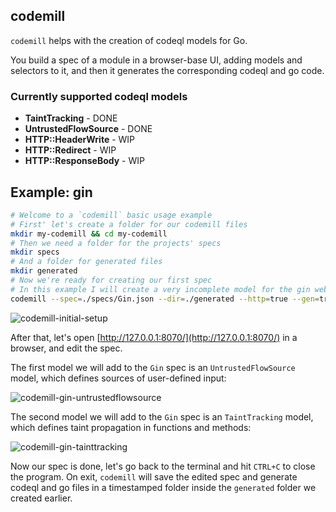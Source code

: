 ## codemill

`codemill` helps with the creation of codeql models for Go.

You build a spec of a module in a browser-base UI, adding models and selectors to it, and then it generates the corresponding codeql and go code.


### Currently supported codeql models

- **TaintTracking** - DONE
- **UntrustedFlowSource** - DONE
- **HTTP::HeaderWrite** - WIP
- **HTTP::Redirect** - WIP
- **HTTP::ResponseBody** - WIP

## Example: gin

```bash
# Welcome to a `codemill` basic usage example
# First' let's create a folder for our codemill files
mkdir my-codemill && cd my-codemill
# Then we need a folder for the projects' specs
mkdir specs
# And a folder for generated files
mkdir generated
# Now we're ready for creating our first spec
# In this example I will create a very incomplete model for the gin web framework
codemill --spec=./specs/Gin.json --dir=./generated --http=true --gen=true
```

![codemill-initial-setup](https://user-images.githubusercontent.com/15271561/109022902-f326b580-76c4-11eb-856c-4969ea5f80d3.gif)

After that, let's open [http://127.0.0.1:8070/](http://127.0.0.1:8070/) in a browser, and edit the spec.

The first model we will add to the `Gin` spec is an `UntrustedFlowSource` model, which defines sources of user-defined input:

![codemill-gin-untrustedflowsource](https://user-images.githubusercontent.com/15271561/109023418-70eac100-76c5-11eb-82e3-826fbf0be089.gif)

The second model we will add to the `Gin` spec is an `TaintTracking` model, which defines taint propagation in functions and methods:

![codemill-gin-tainttracking](https://user-images.githubusercontent.com/15271561/109023904-db9bfc80-76c5-11eb-9449-f264bc3b8886.gif)

Now our spec is done, let's go back to the terminal and hit `CTRL+C` to close the program. On exit, `codemill` will save the edited spec and generate codeql and go files in a timestamped folder inside the `generated` folder we created earlier.
